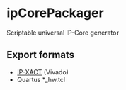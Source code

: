 # ipCorePackager
Scriptable universal IP-Core generator

## Export formats
* [IP-XACT](https://en.wikipedia.org/wiki/IP-XACT) (Vivado)
* Quartus *_hw.tcl
